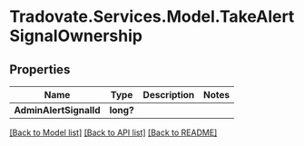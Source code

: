 # Tradovate.Services.Model.TakeAlertSignalOwnership
## Properties

Name | Type | Description | Notes
------------ | ------------- | ------------- | -------------
**AdminAlertSignalId** | **long?** |  | 

[[Back to Model list]](../README.md#documentation-for-models) [[Back to API list]](../README.md#documentation-for-api-endpoints) [[Back to README]](../README.md)

